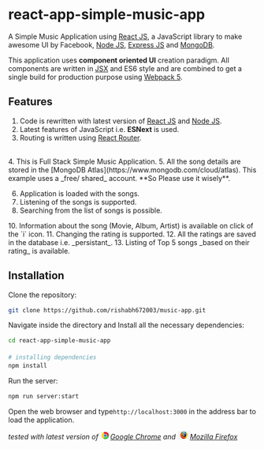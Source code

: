 # react-app-simple-music-app

A Simple Music Application using [React JS](https://react.dev/learn), a JavaScript library to make awesome UI by Facebook, [Node JS](https://nodejs.org/en/docs), [Express JS](https://expressjs.com/en/api.html) and [MongoDB](https://docs.mongodb.com/).

This application uses **component oriented UI** creation paradigm. All components are written in [JSX](https://react.dev/learn/writing-markup-with-jsx) and ES6 style and are combined to get a single build for production purpose using [Webpack 5](https://webpack.js.org/concepts/).

## Features

1. Code is rewritten with latest version of [React JS](https://react.dev/learn) and [Node JS](https://nodejs.org/en/docs/).
2. Latest features of JavaScript i.e. **ESNext** is used.
3. Routing is written using [React Router](https://reactrouter.com/en/main/start/tutorial).

<br />
4. This is Full Stack Simple Music Application.
5. All the song details are stored in the [MongoDB Atlas](https://www.mongodb.com/cloud/atlas). This example uses a _free/ shared_ account. **So Please use it wisely**.

<ol start="6">
  <li>Application is loaded with the songs.</li>
  <li>Listening of the songs is supported.</li>
  <li>Searching from the list of songs is possible.</li>
</ol>
10. Information about the song (Movie, Album, Artist) is available on click of the `i` icon.
11. Changing the rating is supported.
12. All the ratings are saved in the database i.e. _persistant_.
13. Listing of Top 5 songs _based on their rating_ is available.

## Installation

Clone the repository:

```bash
git clone https://github.com/rishabh672003/music-app.git
```

Navigate inside the directory and Install all the necessary dependencies:

```bash
cd react-app-simple-music-app

# installing dependencies
npm install
```

Run the server:

```sh
npm run server:start
```

Open the web browser and type`http://localhost:3000` in the address bar to load the application.

_tested with latest version of <img src="screenshots/chrome.png" width="20px" title="Google Chrome">[Google Chrome](https://www.google.com/chrome/) and <img src="screenshots/firefox.png" width="25px" title="Firefox Developer edition">[Mozilla Firefox](https://www.mozilla.org/en-US/firefox/new/)_
